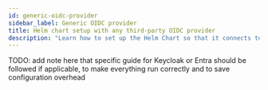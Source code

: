 ```yaml
---
id: generic-oidc-provider
sidebar_label: Generic OIDC provider
title: Helm chart setup with any third-party OIDC provider
description: "Learn how to set up the Helm Chart so that it connects to a third-party OIDC provider"
---
```


TODO: add note here that specific guide for Keycloak or Entra should be followed if applicable, to make everything run correctly and to save configuration overhead

